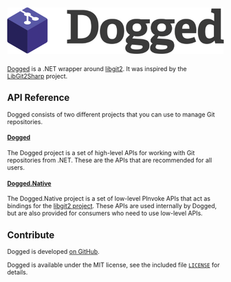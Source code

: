 # ![Dogged](images/logo.png)

[Dogged](https://github.com/ethomson/dogged) is a .NET wrapper around
[libgit2](https://github.com/libgit2/libgit2).  It was inspired by the
[LibGit2Sharp](https://github.com/libgit2/libgit2sharp) project.

## API Reference

Dogged consists of two different projects that you can use to manage Git
repositories.

#### [Dogged](dogged/Dogged.html)

The Dogged project is a set of high-level APIs for working with Git
repositories from .NET.  These are the APIs that are recommended for all
users.

#### [Dogged.Native](dogged.native/Dogged.Native.html)

The Dogged.Native project is a set of low-level PInvoke APIs that act as
bindings for the [libgit2 project](https://libgit2.org/).  These APIs are
used internally by Dogged, but are also provided for consumers who need to
use low-level APIs.

## Contribute

Dogged is developed [on GitHub](https://github.com/ethomson/dogged).

Dogged is available under the MIT license, see the included file
[`LICENSE`](https://raw.githubusercontent.com/ethomson/dogged/main/LICENSE)
for details.
